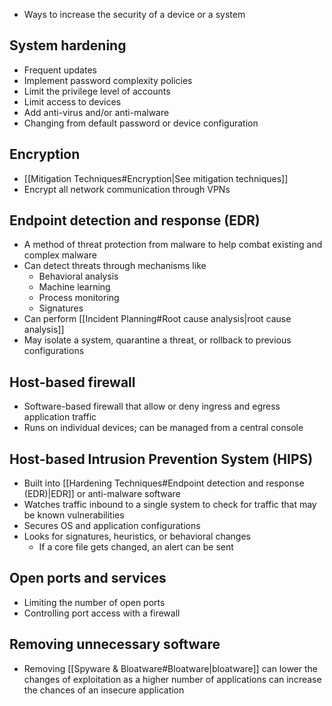 - Ways to increase the security of a device or a system
## System hardening 
- Frequent updates
- Implement password complexity policies
- Limit the privilege level of accounts
- Limit access to devices
- Add anti-virus and/or anti-malware
- Changing from default password or device configuration
## Encryption
- [[Mitigation Techniques#Encryption|See mitigation techniques]]
- Encrypt all network communication through VPNs
## Endpoint detection and response (EDR)
- A method of threat protection from malware to help combat existing and complex malware
- Can detect threats through mechanisms like
	- Behavioral analysis
	- Machine learning
	- Process monitoring
	- Signatures
- Can perform [[Incident Planning#Root cause analysis|root cause analysis]]
- May isolate a system, quarantine a threat, or rollback to previous configurations
## Host-based firewall
- Software-based firewall that allow or deny ingress and egress application traffic
- Runs on individual devices; can be managed from a central console
## Host-based Intrusion Prevention System (HIPS)
- Built into [[Hardening Techniques#Endpoint detection and response (EDR)|EDR]] or anti-malware software
- Watches traffic inbound to a single system to check for traffic that may be known vulnerabilities
- Secures OS and application configurations
- Looks for signatures, heuristics, or behavioral changes
	- If a core file gets changed, an alert can be sent
## Open ports and services
- Limiting the number of open ports
- Controlling port access with a firewall
## Removing unnecessary software
- Removing [[Spyware & Bloatware#Bloatware|bloatware]] can lower the changes of exploitation as a higher number of applications can increase the chances of an insecure application
